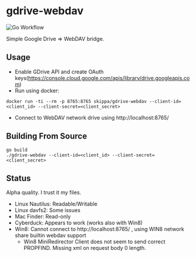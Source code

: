 # gdrive-webdav

![Go Workflow](https://github.com/mikea/gdrive-webdav/workflows/Go/badge.svg)

Simple Google Drive => WebDAV bridge.

## Usage

* Enable GDrive API and create OAuth keys(https://console.cloud.google.com/apis/library/drive.googleapis.com)
* Run using docker:
```
docker run -ti --rm -p 8765:8765 skippa/gdrive-webdav --client-id=<client_id> --client-secret=<client_secret>
```    
* Connect to WebDAV network drive using http://localhost:8765/

## Building From Source

```
go build
./gdrive-webdav --client-id=<client_id> --client-secret=<client_secret>
```

## Status

Alpha quality. I trust it my files.

* Linux Nautilus: Readable/Writable
* Linux davfs2: Some issues
* Mac Finder: Read-only
* Cyberduck: Appears to work (works also with Win8)
* Win8: Cannot connect to http://localhost:8765/ , using WIN8 network share builtin webdav support
  * Win8 MiniRedirector Client does not seem to send correct PROPFIND. Missing xml on request body 0 length.
